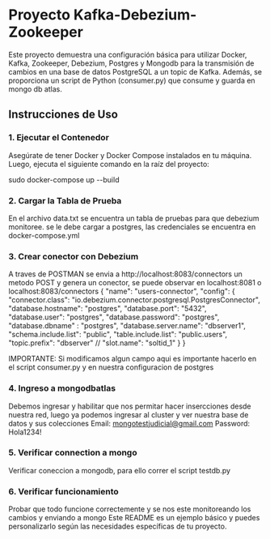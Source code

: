 # Proyecto Kafka-Debezium-Zookeeper

Este proyecto demuestra una configuración básica para utilizar Docker, Kafka, Zookeeper, Debezium, Postgres y Mongodb  para la transmisión de cambios en una base 
de datos PostgreSQL a un topic de Kafka. Además, se proporciona un script de Python (consumer.py) que consume y guarda en mongo db atlas.

## Instrucciones de Uso

### 1. Ejecutar el Contenedor

Asegúrate de tener Docker y Docker Compose instalados en tu máquina. Luego, ejecuta el siguiente comando en la raíz del proyecto:

sudo docker-compose up --build

### 2. Cargar la Tabla de Prueba

En el archivo data.txt se encuentra un tabla de pruebas para que debezium monitoree. se le debe cargar a postgres, las credenciales
se encuentra en docker-compose.yml

### 3. Crear conector con Debezium

A traves de POSTMAN se envia a http://localhost:8083/connectors un metodo POST y genera un conector, se puede observar en localhost:8081 o localhost:8083/connectors
{
  "name": "users-connector",
  "config": {
    "connector.class": "io.debezium.connector.postgresql.PostgresConnector",
    "database.hostname": "postgres",
     "database.port": "5432",
     "database.user": "postgres",
     "database.password": "postgres",
     "database.dbname" : "postgres",
     "database.server.name": "dbserver1",
     "schema.include.list": "public",
     "table.include.list": "public.users",
     "topic.prefix": "dbserver"
    //  "slot.name": "soltid_1"
  }
}

IMPORTANTE: Si modificamos algun campo aqui es importante hacerlo en el script consumer.py y en nuestra configuracion de postgres

### 4. Ingreso a mongodbatlas

Debemos ingresar y habilitar que nos permitar hacer insercciones desde nuestra red, luego ya podemos ingresar al cluster y ver nuestra base de datos y sus
colecciones
Email: mongotestjudicial@gmail.com
Password: Hola1234!

### 5. Verificar connection a mongo

Verificar coneccion a mongodb, para ello correr el script testdb.py

### 6. Verificar funcionamiento

Probar que todo funcione correctemente y se nos este monitoreando los cambios y enviando a mongo
Este README es un ejemplo básico y puedes personalizarlo según las necesidades específicas de tu proyecto.
